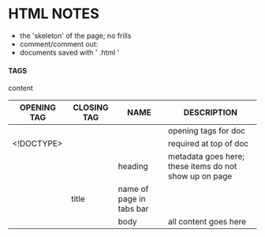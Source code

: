 # HTML NOTES
* the 'skeleton' of the page; no frills
* comment/comment out: <!-- ... -->
* documents saved with ' .html ' 

#### TAGS
<openingTag> content </closingTag>

| OPENING TAG | CLOSING TAG | NAME | DESCRIPTION |
| ------ | ------ | ------ | ------ |
| <html> | </html> |  | opening tags for doc |
| <!DOCTYPE> |  |  | required at top of doc |
| <head> | </head> | heading | metadata goes here; these items do not show up on page |
| <title> | </title> | title | name of page in tabs bar |
| <body> | </body> | body | all content goes here |
